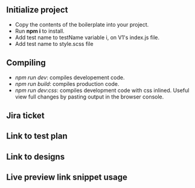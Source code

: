 ## Initialize project

- Copy the contents of the boilerplate into your project.
- Run __npm i__ to install.
- Add test name to testName variable i, on V1's index.js file.
- Add test name to style.scss file 

## Compiling

- _npm run dev_: compiles developement code.
- _npm run build_: compiles production code.
- _npm run dev:css_: compiles development code with css inlined. Useful view full changes by pasting output in the browser console.

## Jira ticket

## Link to test plan

## Link to designs

## Live preview link snippet usage
